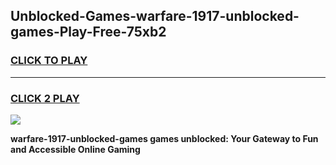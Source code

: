 
## Unblocked-Games-warfare-1917-unblocked-games-Play-Free-75xb2
<h3>
<a href="https://premium76.site?title=warfare-1917-unblocked-games&ref=09A">CLICK TO PLAY</a></h3>
<hr>

<h3>
<a href="https://premium76.site?title=warfare-1917-unblocked-games&ref=09A">CLICK 2 PLAY</a>
  
</h3>

<a href="https://premium76.site?title=warfare-1917-unblocked-games&ref=09A"><img src="https://clearcache.store/games.png"></a>


**warfare-1917-unblocked-games games unblocked: Your Gateway to Fun and Accessible Online Gaming**
